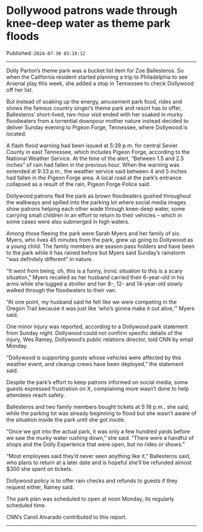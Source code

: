 # Dollywood patrons wade through knee-deep water as theme park floods

Published :`2024-07-30 03:19:12`

---

Dolly Parton’s theme park was a bucket list item for Zoe Ballesteros. So when the California resident started planning a trip to Philadelphia to see Arsenal play this week, she added a stop in Tennessee to check Dollywood off her list.

But instead of soaking up the energy, amusement park food, rides and shows the famous country singer’s theme park and resort has to offer, Ballesteros’ short-lived, two-hour visit ended with her soaked in murky floodwaters from a torrential downpour mother nature instead decided to deliver Sunday evening to Pigeon Forge, Tennessee, where Dollywood is located.

A flash flood warning had been issued at 5:39 p.m. for central Sevier County in east Tennessee, which includes Pigeon Forge, according to the National Weather Service. At the time of the alert, “Between 1.5 and 2.5 inches” of rain had fallen in the previous hour. When the warning was extended at 9:33 p.m., the weather service said between 4 and 5 inches had fallen in the Pigeon Forge area. A local road at the park’s entrance collapsed as a result of the rain, Pigeon Forge Police said.

Dollywood patrons fled the park as brown floodwaters gushed throughout the walkways and spilled into the parking lot where social media images show patrons helping each other wade through knee-deep water, some carrying small children in an effort to return to their vehicles – which in some cases were also submerged in high waters.

Among those fleeing the park were Sarah Myers and her family of six. Myers, who lives 45 minutes from the park, grew up going to Dollywood as a young child. The family members are season pass holders and have been to the park while it has rained before but Myers said Sunday’s rainstorm “was definitely different” in nature.

“It went from being, oh, this is a funny, ironic situation to this is a scary situation,” Myers recalled as her husband carried their 6-year-old in his arms while she lugged a stroller and her 8-, 12- and 14-year-old slowly walked through the floodwaters to their van.

“At one point, my husband said he felt like we were competing in the Oregon Trail because it was just like ‘who’s gonna make it out alive,’” Myers said.

One minor injury was reported, according to a Dollywood park statement from Sunday night. Dollywood could not confirm specific details of the injury, Wes Ramey, Dollywood’s public relations director, told CNN by email Monday.

“Dollywood is supporting guests whose vehicles were affected by this weather event, and cleanup crews have been deployed,” the statement said.

Despite the park’s effort to keep patrons informed on social media, some guests expressed frustration on X, complaining more wasn’t done to help attendees reach safety.

Ballesteros and two family members bought tickets at 5:18 p.m., she said, while the parking lot was already beginning to flood but she wasn’t aware of the situation inside the park until she got inside.

“Once we got into the actual park, it was only a few hundred yards before we saw the murky water rushing down,” she said. “There were a handful of shops and the Dolly Experience that were open, but no rides or shows.”

“Most employees said they’d never seen anything like it,” Ballesteros said, who plans to return at a later date and is hopeful she’ll be refunded almost $300 she spent on tickets.

Dollywood policy is to offer rain checks and refunds to guests if they request either, Ramey said.

The park plan was scheduled to open at noon Monday, its regularly scheduled time.

CNN’s Caroll Alvarado contributed to this report.

---

